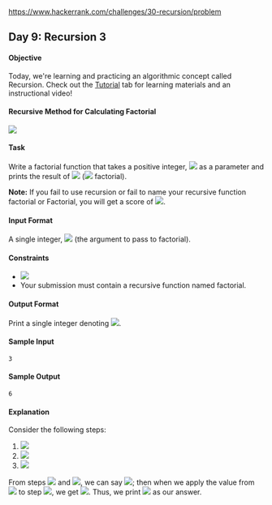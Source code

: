 https://www.hackerrank.com/challenges/30-recursion/problem

## Day 9: Recursion 3

#### Objective
Today, we're learning and practicing an algorithmic concept called Recursion. Check out the [Tutorial](https://www.hackerrank.com/challenges/30-recursion/tutorial) tab for learning materials and an instructional video!

#### Recursive Method for Calculating Factorial

<img src="https://latex.codecogs.com/svg.latex?\Large&space;factorial(N)=\begin{cases}1{\;\;\;\;\;\;\;\;\;\;\;\;\;\;\;\;\;\;\;\;\;\;\;\;\;\;\;\;\;\;\;\;\;N\le{1}}\\N\times{factorial(N-1){\;}otherwise}\end{cases}">

#### Task
Write a factorial function that takes a positive integer, <img src="https://latex.codecogs.com/svg.latex?\Large&space;N">
as a parameter and prints the result of <img src="https://latex.codecogs.com/svg.latex?\Large&space;N!"> (<img src="https://latex.codecogs.com/svg.latex?\Large&space;N"> factorial).

**Note:** If you fail to use recursion or fail to name your recursive function factorial or Factorial, you will get a score of <img src="https://latex.codecogs.com/svg.latex?\Large&space;0">.

#### Input Format

A single integer, <img src="https://latex.codecogs.com/svg.latex?\Large&space;N"> (the argument to pass to factorial).

#### Constraints
- <img src="https://latex.codecogs.com/svg.latex?\Large&space;2\le{N}\le{12}">
- Your submission must contain a recursive function named factorial.

#### Output Format

Print a single integer denoting <img src="https://latex.codecogs.com/svg.latex?\Large&space;N!">.

#### Sample Input
```
3
```
#### Sample Output
```
6
```
#### Explanation

Consider the following steps:
1. <img src="https://latex.codecogs.com/svg.latex?\Large&space;factorial(3)=3\times{factorial(2)}"><br>
2. <img src="https://latex.codecogs.com/svg.latex?\Large&space;factorial(2)=2\times{factorial(1)}"><br>
3. <img src="https://latex.codecogs.com/svg.latex?\Large&space;factorial(1)=1">
From steps <img src="https://latex.codecogs.com/svg.latex?\Large&space;2"> and <img src="https://latex.codecogs.com/svg.latex?\Large&space;3">, we can say <img src="https://latex.codecogs.com/svg.latex?\Large&space;factorial(2)=2\times{1}=2">; then when we apply the value from <img src="https://latex.codecogs.com/svg.latex?\Large&space;factorial(2)"> to step <img src="https://latex.codecogs.com/svg.latex?\Large&space;1">, we get <img src="https://latex.codecogs.com/svg.latex?\Large&space;factorial(3)=3\times{2}\times{1}=6">. Thus, we print <img src="https://latex.codecogs.com/svg.latex?\Large&space;6"> as our answer.
